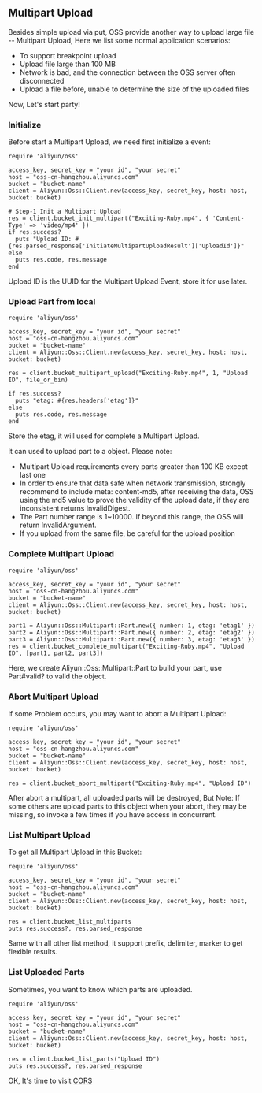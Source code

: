 ## Multipart Upload

Besides simple upload via put, OSS provide another way to upload large file -- Multipart Upload, Here we list some normal application scenarios:

+ To support breakpoint upload
+ Upload file large than 100 MB
+ Network is bad, and the connection between the OSS server often disconnected
+ Upload a file before, unable to determine the size of the uploaded files


Now, Let's start party!


### Initialize

Before start a Multipart Upload, we need first initialize a event:

    
    require 'aliyun/oss'
    
    access_key, secret_key = "your id", "your secret"
    host = "oss-cn-hangzhou.aliyuncs.com"
    bucket = "bucket-name"
    client = Aliyun::Oss::Client.new(access_key, secret_key, host: host, bucket: bucket)
    
    # Step-1 Init a Multipart Upload
    res = client.bucket_init_multipart("Exciting-Ruby.mp4", { 'Content-Type' => 'video/mp4' })
    if res.success?
      puts "Upload ID: #{res.parsed_response['InitiateMultipartUploadResult']['UploadId']}"
    else
      puts res.code, res.message
    end
    
Upload ID is the UUID for the Multipart Upload Event, store it for use later.

### Upload Part from local 

    require 'aliyun/oss'
    
    access_key, secret_key = "your id", "your secret"
    host = "oss-cn-hangzhou.aliyuncs.com"
    bucket = "bucket-name"
    client = Aliyun::Oss::Client.new(access_key, secret_key, host: host, bucket: bucket)
    
    res = client.bucket_multipart_upload("Exciting-Ruby.mp4", 1, "Upload ID", file_or_bin)
    
    if res.success?
      puts "etag: #{res.headers['etag']}"
    else
      puts res.code, res.message
    end

Store the etag, it will used for complete a Multipart Upload.

It can used to upload part to a object. Please note:

+ Multipart Upload requirements every parts greater than 100 KB except last one
+ In order to ensure that data safe when network transmission, strongly recommend to include meta: content-md5, after receiving the data, OSS using the md5 value to prove the validity of the upload data, if they are inconsistent returns InvalidDigest.
+ The Part number range is 1~10000. If beyond this range, the OSS will return InvalidArgument.
+ If you upload from the same file, be careful for the upload position

### Complete Multipart Upload

    require 'aliyun/oss'
    
    access_key, secret_key = "your id", "your secret"
    host = "oss-cn-hangzhou.aliyuncs.com"
    bucket = "bucket-name"
    client = Aliyun::Oss::Client.new(access_key, secret_key, host: host, bucket: bucket)
    
    part1 = Aliyun::Oss::Multipart::Part.new({ number: 1, etag: 'etag1' })
	part2 = Aliyun::Oss::Multipart::Part.new({ number: 2, etag: 'etag2' })
	part3 = Aliyun::Oss::Multipart::Part.new({ number: 3, etag: 'etag3' })
	res = client.bucket_complete_multipart("Exciting-Ruby.mp4", "Upload ID", [part1, part2, part3])
	

Here, we create Aliyun::Oss::Multipart::Part to build your part, use Part#valid? to valid the object.

### Abort Multipart Upload

If some Problem occurs, you may want to abort a Multipart Upload:

    require 'aliyun/oss'
    
    access_key, secret_key = "your id", "your secret"
    host = "oss-cn-hangzhou.aliyuncs.com"
    bucket = "bucket-name"
    client = Aliyun::Oss::Client.new(access_key, secret_key, host: host, bucket: bucket)
    
    res = client.bucket_abort_multipart("Exciting-Ruby.mp4", "Upload ID")
    
After abort a multipart, all uploaded parts will be destroyed, But Note: If some others are upload parts to this object when your abort, they may be missing, so invoke a few times if you have access in concurrent.

### List Multipart Upload

To get all Multipart Upload in this Bucket:

    require 'aliyun/oss'
    
    access_key, secret_key = "your id", "your secret"
    host = "oss-cn-hangzhou.aliyuncs.com"
    bucket = "bucket-name"
    client = Aliyun::Oss::Client.new(access_key, secret_key, host: host, bucket: bucket)
    
    res = client.bucket_list_multiparts
    puts res.success?, res.parsed_response

Same with all other list method, it support prefix, delimiter, marker to get flexible results.


### List Uploaded Parts

Sometimes, you want to know which parts are uploaded.

    require 'aliyun/oss'
    
    access_key, secret_key = "your id", "your secret"
    host = "oss-cn-hangzhou.aliyuncs.com"
    bucket = "bucket-name"
    client = Aliyun::Oss::Client.new(access_key, secret_key, host: host, bucket: bucket)
    
    res = client.bucket_list_parts("Upload ID")
    puts res.success?, res.parsed_response


OK, It's time to visit [CORS](./cors.md)    
    